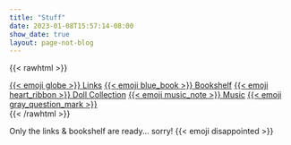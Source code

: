 ```yaml
---
title: "Stuff"
date: 2023-01-08T15:57:14-08:00
show_date: true 
layout: page-not-blog
---
```


{{< rawhtml >}}
<div id="stuff">
    <a href="/links">{{< emoji globe >}} Links</a>
    <a href="/bookshelf">{{< emoji blue_book >}} Bookshelf</a>
    <a href="#">{{< emoji heart_ribbon >}} Doll Collection</a>
    <a href="#">{{< emoji music_note >}} Music</a>
    <a href="#">{{< emoji gray_question_mark >}}</a>
</div>
{{< /rawhtml >}}

Only the links & bookshelf are ready... sorry! {{< emoji disappointed >}} 
